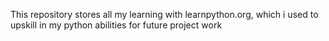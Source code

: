 This repository stores all my learning with learnpython.org, which i used to upskill in my python abilities for future project work
